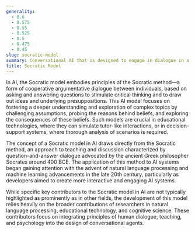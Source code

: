 ```yaml
---
generality:
  - 0.6
  - 0.575
  - 0.55
  - 0.525
  - 0.5
  - 0.475
  - 0.45
slug: socratic-model
summary: Conversational AI that is designed to engage in dialogue in a manner akin to Socratic questioning, aiming to stimulate critical thinking and draw out ideas and underlying presuppositions.
title: Socratic Model
---
```


In AI, the Socratic model embodies principles of the Socratic method—a form of cooperative argumentative dialogue between individuals, based on asking and answering questions to stimulate critical thinking and to draw out ideas and underlying presuppositions. This AI model focuses on fostering a deeper understanding and exploration of complex topics by challenging assumptions, probing the reasons behind beliefs, and exploring the consequences of these beliefs. Such models are crucial in educational technologies, where they can simulate tutor-like interactions, or in decision-support systems, where thorough analysis of scenarios is required.

The concept of a Socratic model in AI draws directly from the Socratic method, an approach to teaching and discussion characterized by question-and-answer dialogue advocated by the ancient Greek philosopher Socrates around 400 BCE. The application of this method to AI systems began gaining attention with the advent of natural language processing and machine learning advancements in the late 20th century, particularly as developers aimed to create more interactive and engaging AI systems.

While specific key contributors to the Socratic model in AI are not typically highlighted as prominently as in other fields, the development of this model relies heavily on the broader contributions of researchers in natural language processing, educational technology, and cognitive science. These contributors focus on integrating principles of human dialogue, teaching, and psychology into the design of conversational agents.
